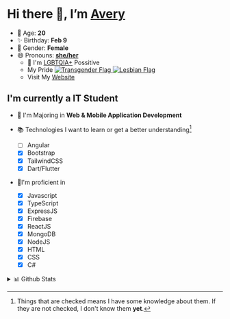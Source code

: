 # Hi there 👋, I’m [Avery][website]

- 🌸 Age: **20**
- ✨ Birthday: **Feb 9**
- 🎨 Gender: **Female**
- 😄 Pronouns: **[she/her][pronounspage]**
  - 🌈 I'm [LGBTQIA+][lgbt-foundation] Possitive
  - <div class="Flags">
      <span>My Pride</span>
      <a href="https://en.pronouns.page/dictionary/terminology#transgender">
        <img src="https://pronouns.page/flags/Transgender.png" alt="Transgender Flag" height="15px"/>
      </a>
      <a href="https://en.pronouns.page/dictionary/terminology#lesbian">
      <img src="https://pronouns.page/flags/Lesbian.png" alt="Lesbian Flag" height="15px"/>
      </a>
    </div>
  - Visit My [Website][website]

## I'm currently a IT Student

- 📌 I'm Majoring in **Web & Mobile Application Development**
- 📚 Technologies I want to learn or get a better understanding[^1]

  - [ ] Angular
  - [x] Bootstrap
  - [x] TailwindCSS
  - [x] Dart/Flutter

- 🎉I'm proficient in

  - [x] Javascript
  - [x] TypeScript
  - [x] ExpressJS
  - [x] Firebase
  - [x] ReactJS
  - [x] MongoDB
  - [x] NodeJS
  - [x] HTML
  - [x] CSS
  - [x] C#

<details>
  <summary>
    📊 Github Stats
  </summary>

<!--START_SECTION:waka-->
![Code Time](http://img.shields.io/badge/Code%20Time-626%20hrs%2016%20mins-blue)

![Profile Views](http://img.shields.io/badge/Profile%20Views-0-blue)

**🐱 My GitHub Data** 

> 📦 130.1 kB Used in GitHub's Storage 
 > 
> 🏆 84 Contributions in the Year 2023
 > 
> 💼 Opted to Hire
 > 
> 📜 23 Public Repositories 
 > 
> 🔑 28 Private Repositories 
 > 
**I'm a Night 🦉** 

```text
🌞 Morning                131 commits         ███░░░░░░░░░░░░░░░░░░░░░░   11.51 % 
🌆 Daytime                425 commits         █████████░░░░░░░░░░░░░░░░   37.35 % 
🌃 Evening                428 commits         █████████░░░░░░░░░░░░░░░░   37.61 % 
🌙 Night                  154 commits         ███░░░░░░░░░░░░░░░░░░░░░░   13.53 % 
```
📅 **I'm Most Productive on Monday** 

```text
Monday                   255 commits         ██████░░░░░░░░░░░░░░░░░░░   22.41 % 
Tuesday                  221 commits         █████░░░░░░░░░░░░░░░░░░░░   19.42 % 
Wednesday                165 commits         ████░░░░░░░░░░░░░░░░░░░░░   14.50 % 
Thursday                 170 commits         ████░░░░░░░░░░░░░░░░░░░░░   14.94 % 
Friday                   139 commits         ███░░░░░░░░░░░░░░░░░░░░░░   12.21 % 
Saturday                 101 commits         ██░░░░░░░░░░░░░░░░░░░░░░░   08.88 % 
Sunday                   87 commits          ██░░░░░░░░░░░░░░░░░░░░░░░   07.64 % 
```


📊 **This Week I Spent My Time On** 

```text
🕑︎ Time Zone: America/Halifax

💬 Programming Languages: 
Kotlin                   4 hrs 59 mins       ██████████████░░░░░░░░░░░   54.62 % 
Java                     2 hrs 51 mins       ████████░░░░░░░░░░░░░░░░░   31.39 % 
HTML                     28 mins             █░░░░░░░░░░░░░░░░░░░░░░░░   05.23 % 
GitIgnore file           11 mins             █░░░░░░░░░░░░░░░░░░░░░░░░   02.01 % 
Gradle                   10 mins             ░░░░░░░░░░░░░░░░░░░░░░░░░   01.95 % 

🔥 Editors: 
Android Studio           5 hrs 34 mins       ███████████████░░░░░░░░░░   61.11 % 
IntelliJ                 3 hrs 33 mins       ██████████░░░░░░░░░░░░░░░   38.89 % 

🐱‍💻 Projects: 
java-ee-assignment-3-Aver1 hr 53 mins        █████░░░░░░░░░░░░░░░░░░░░   20.79 % 
java-ee-restaurant-projec1 hr 33 mins        ████░░░░░░░░░░░░░░░░░░░░░   17.00 % 
lab11-room-Avery-Rose    1 hr 26 mins        ████░░░░░░░░░░░░░░░░░░░░░   15.83 % 
lab-9-coroutines-and-retr1 hr 12 mins        ███░░░░░░░░░░░░░░░░░░░░░░   13.26 % 
lab-10-Avery-Rose        1 hr 11 mins        ███░░░░░░░░░░░░░░░░░░░░░░   12.96 % 

💻 Operating System: 
Windows                  9 hrs 7 mins        █████████████████████████   100.00 % 
```

**I Mostly Code in JavaScript** 

```text
JavaScript               23 repos            ███████░░░░░░░░░░░░░░░░░░   26.74 % 
Kotlin                   13 repos            ████░░░░░░░░░░░░░░░░░░░░░   15.12 % 
Java                     13 repos            ████░░░░░░░░░░░░░░░░░░░░░   15.12 % 
HTML                     8 repos             ██░░░░░░░░░░░░░░░░░░░░░░░   09.30 % 
Python                   1 repo              ░░░░░░░░░░░░░░░░░░░░░░░░░   01.16 % 
```



**Timeline**

![Lines of Code chart](https://raw.githubusercontent.com/Avery-Rose/Avery-Rose/main/assets/bar_graph.png)


 Last Updated on 11/04/2023 18:35:50 UTC
<!--END_SECTION:waka-->

</details>

[^1]:
    Things that are checked means I have some knowledge about them.
    If they are not checked, I don't know them **yet**.

[//]: <> (Links)

[wakatime-profile]: https://wakatime.com/@Averyyyyyyyy
[pronouns-definitions]: https://en.pronouns.page/she/her
[pronounspage]: https://pronouns.page/@cattgirlava
[lgbt-foundation]: https://lgbt.foundation/
[website]: https://avarose.dev/
[alexandres-badge-repo]: https://github.com/alexandresanlim/Badges4-README.md-Profile
